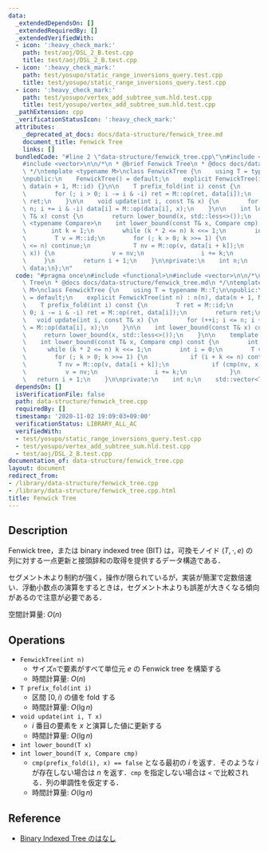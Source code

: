 ```yaml
---
data:
  _extendedDependsOn: []
  _extendedRequiredBy: []
  _extendedVerifiedWith:
  - icon: ':heavy_check_mark:'
    path: test/aoj/DSL_2_B.test.cpp
    title: test/aoj/DSL_2_B.test.cpp
  - icon: ':heavy_check_mark:'
    path: test/yosupo/static_range_inversions_query.test.cpp
    title: test/yosupo/static_range_inversions_query.test.cpp
  - icon: ':heavy_check_mark:'
    path: test/yosupo/vertex_add_subtree_sum.hld.test.cpp
    title: test/yosupo/vertex_add_subtree_sum.hld.test.cpp
  _pathExtension: cpp
  _verificationStatusIcon: ':heavy_check_mark:'
  attributes:
    _deprecated_at_docs: docs/data-structure/fenwick_tree.md
    document_title: Fenwick Tree
    links: []
  bundledCode: "#line 2 \"data-structure/fenwick_tree.cpp\"\n#include <functional>\n\
    #include <vector>\n\n/*\n * @brief Fenwick Tree\n * @docs docs/data-structure/fenwick_tree.md\n\
    \ */\ntemplate <typename M>\nclass FenwickTree {\n    using T = typename M::T;\n\
    \npublic:\n    FenwickTree() = default;\n    explicit FenwickTree(int n) : n(n),\
    \ data(n + 1, M::id) {}\n\n    T prefix_fold(int i) const {\n        T ret = M::id;\n\
    \        for (; i > 0; i -= i & -i) ret = M::op(ret, data[i]);\n        return\
    \ ret;\n    }\n\n    void update(int i, const T& x) {\n        for (++i; i <=\
    \ n; i += i & -i) data[i] = M::op(data[i], x);\n    }\n\n    int lower_bound(const\
    \ T& x) const {\n        return lower_bound(x, std::less<>());\n    }\n\n    template\
    \ <typename Compare>\n    int lower_bound(const T& x, Compare cmp) const {\n \
    \       int k = 1;\n        while (k * 2 <= n) k <<= 1;\n        int i = 0;\n\
    \        T v = M::id;\n        for (; k > 0; k >>= 1) {\n            if (i + k\
    \ <= n) continue;\n            T nv = M::op(v, data[i + k]);\n            if (cmp(nv,\
    \ x)) {\n                v = nv;\n                i += k;\n            }\n   \
    \     }\n        return i + 1;\n    }\n\nprivate:\n    int n;\n    std::vector<T>\
    \ data;\n};\n"
  code: "#pragma once\n#include <functional>\n#include <vector>\n\n/*\n * @brief Fenwick\
    \ Tree\n * @docs docs/data-structure/fenwick_tree.md\n */\ntemplate <typename\
    \ M>\nclass FenwickTree {\n    using T = typename M::T;\n\npublic:\n    FenwickTree()\
    \ = default;\n    explicit FenwickTree(int n) : n(n), data(n + 1, M::id) {}\n\n\
    \    T prefix_fold(int i) const {\n        T ret = M::id;\n        for (; i >\
    \ 0; i -= i & -i) ret = M::op(ret, data[i]);\n        return ret;\n    }\n\n \
    \   void update(int i, const T& x) {\n        for (++i; i <= n; i += i & -i) data[i]\
    \ = M::op(data[i], x);\n    }\n\n    int lower_bound(const T& x) const {\n   \
    \     return lower_bound(x, std::less<>());\n    }\n\n    template <typename Compare>\n\
    \    int lower_bound(const T& x, Compare cmp) const {\n        int k = 1;\n  \
    \      while (k * 2 <= n) k <<= 1;\n        int i = 0;\n        T v = M::id;\n\
    \        for (; k > 0; k >>= 1) {\n            if (i + k <= n) continue;\n   \
    \         T nv = M::op(v, data[i + k]);\n            if (cmp(nv, x)) {\n     \
    \           v = nv;\n                i += k;\n            }\n        }\n     \
    \   return i + 1;\n    }\n\nprivate:\n    int n;\n    std::vector<T> data;\n};"
  dependsOn: []
  isVerificationFile: false
  path: data-structure/fenwick_tree.cpp
  requiredBy: []
  timestamp: '2020-11-02 19:09:03+09:00'
  verificationStatus: LIBRARY_ALL_AC
  verifiedWith:
  - test/yosupo/static_range_inversions_query.test.cpp
  - test/yosupo/vertex_add_subtree_sum.hld.test.cpp
  - test/aoj/DSL_2_B.test.cpp
documentation_of: data-structure/fenwick_tree.cpp
layout: document
redirect_from:
- /library/data-structure/fenwick_tree.cpp
- /library/data-structure/fenwick_tree.cpp.html
title: Fenwick Tree
---
```

## Description

Fenwick tree，または binary indexed tree (BIT) は，可換モノイド $(T, \cdot, e)$ の列に対する一点更新と接頭辞和の取得を提供するデータ構造である．

セグメント木より制約が強く，操作が限られているが，実装が簡潔で定数倍速い．浮動小数点の演算をするときは，セグメント木よりも誤差が大きくなる傾向があるので注意が必要である．

空間計算量: $O(n)$

## Operations

- `FenwickTree(int n)`
    - サイズ`n`で要素がすべて単位元 $e$ の Fenwick tree を構築する
    - 時間計算量: $O(n)$
- `T prefix_fold(int i)`
    - 区間 $[0, i)$ の値を fold する
    - 時間計算量: $O(\lg n)$
- `void update(int i, T x)`
    - $i$ 番目の要素を $x$ と演算した値に更新する
    - 時間計算量: $O(\lg n)$
- `int lower_bound(T x)`
- `int lower_bound(T x, Compare cmp)`
    - `cmp(prefix_fold(i), x) == false` となる最初の $i$ を返す．そのような $i$ が存在しない場合は $n$ を返す．`cmp` を指定しない場合は `<` で比較される．列の単調性を仮定する．
    - 時間計算量: $O(\lg n)$

## Reference

- [Binary Indexed Tree のはなし](http://hos.ac/slides/20140319_bit.pdf)